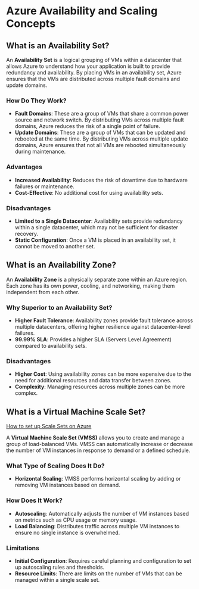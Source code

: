 # Azure Availability and Scaling Concepts

## What is an Availability Set?

An **Availability Set** is a logical grouping of VMs within a datacenter that allows Azure to understand how your application is built to provide redundancy and availability. By placing VMs in an availability set, Azure ensures that the VMs are distributed across multiple fault domains and update domains.

### How Do They Work?

- **Fault Domains**: These are a group of VMs that share a common power source and network switch. By distributing VMs across multiple fault domains, Azure reduces the risk of a single point of failure.
- **Update Domains**: These are a group of VMs that can be updated and rebooted at the same time. By distributing VMs across multiple update domains, Azure ensures that not all VMs are rebooted simultaneously during maintenance.

### Advantages

- **Increased Availability**: Reduces the risk of downtime due to hardware failures or maintenance.
- **Cost-Effective**: No additional cost for using availability sets.

### Disadvantages

- **Limited to a Single Datacenter**: Availability sets provide redundancy within a single datacenter, which may not be sufficient for disaster recovery.
- **Static Configuration**: Once a VM is placed in an availability set, it cannot be moved to another set.

## What is an Availability Zone?

An **Availability Zone** is a physically separate zone within an Azure region. Each zone has its own power, cooling, and networking, making them independent from each other.

### Why Superior to an Availability Set?

- **Higher Fault Tolerance**: Availability zones provide fault tolerance across multiple datacenters, offering higher resilience against datacenter-level failures.
- **99.99% SLA**: Provides a higher SLA (Servers Level Agreement) compared to availability sets.

### Disadvantages

- **Higher Cost**: Using availability zones can be more expensive due to the need for additional resources and data transfer between zones.
- **Complexity**: Managing resources across multiple zones can be more complex.

## What is a Virtual Machine Scale Set?

[How to set up Scale Sets on Azure](scale-sets.md)

A **Virtual Machine Scale Set (VMSS)** allows you to create and manage a group of load-balanced VMs. VMSS can automatically increase or decrease the number of VM instances in response to demand or a defined schedule.

### What Type of Scaling Does It Do?

- **Horizontal Scaling**: VMSS performs horizontal scaling by adding or removing VM instances based on demand.

### How Does It Work?

- **Autoscaling**: Automatically adjusts the number of VM instances based on metrics such as CPU usage or memory usage.
- **Load Balancing**: Distributes traffic across multiple VM instances to ensure no single instance is overwhelmed.

### Limitations

- **Initial Configuration**: Requires careful planning and configuration to set up autoscaling rules and thresholds.
- **Resource Limits**: There are limits on the number of VMs that can be managed within a single scale set.
